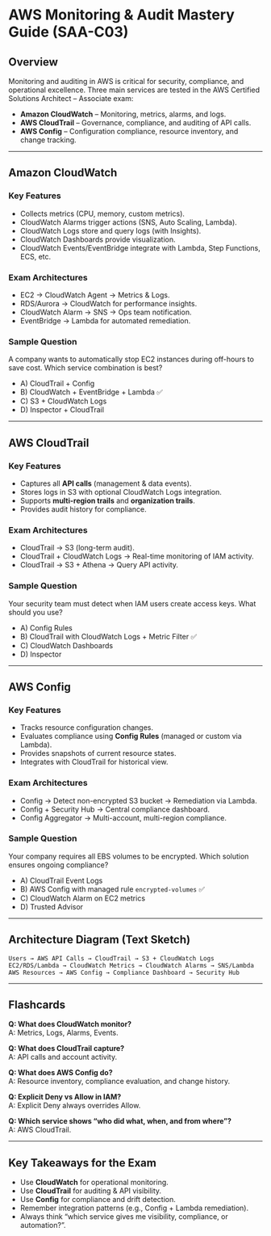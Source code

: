 # AWS Monitoring & Audit Mastery Guide (SAA-C03)

## Overview

Monitoring and auditing in AWS is critical for security, compliance, and operational excellence. Three main services are tested in the AWS Certified Solutions Architect – Associate exam:

- **Amazon CloudWatch** – Monitoring, metrics, alarms, and logs.
- **AWS CloudTrail** – Governance, compliance, and auditing of API calls.
- **AWS Config** – Configuration compliance, resource inventory, and change tracking.

---

## Amazon CloudWatch

### Key Features

- Collects metrics (CPU, memory, custom metrics).
- CloudWatch Alarms trigger actions (SNS, Auto Scaling, Lambda).
- CloudWatch Logs store and query logs (with Insights).
- CloudWatch Dashboards provide visualization.
- CloudWatch Events/EventBridge integrate with Lambda, Step Functions, ECS, etc.

### Exam Architectures

- EC2 → CloudWatch Agent → Metrics & Logs.
- RDS/Aurora → CloudWatch for performance insights.
- CloudWatch Alarm → SNS → Ops team notification.
- EventBridge → Lambda for automated remediation.

### Sample Question

A company wants to automatically stop EC2 instances during off-hours to save cost. Which service combination is best?

- A) CloudTrail + Config
- B) CloudWatch + EventBridge + Lambda ✅
- C) S3 + CloudWatch Logs
- D) Inspector + CloudTrail

---

## AWS CloudTrail

### Key Features

- Captures all **API calls** (management & data events).
- Stores logs in S3 with optional CloudWatch Logs integration.
- Supports **multi-region trails** and **organization trails**.
- Provides audit history for compliance.

### Exam Architectures

- CloudTrail → S3 (long-term audit).
- CloudTrail + CloudWatch Logs → Real-time monitoring of IAM activity.
- CloudTrail → S3 + Athena → Query API activity.

### Sample Question

Your security team must detect when IAM users create access keys. What should you use?

- A) Config Rules
- B) CloudTrail with CloudWatch Logs + Metric Filter ✅
- C) CloudWatch Dashboards
- D) Inspector

---

## AWS Config

### Key Features

- Tracks resource configuration changes.
- Evaluates compliance using **Config Rules** (managed or custom via Lambda).
- Provides snapshots of current resource states.
- Integrates with CloudTrail for historical view.

### Exam Architectures

- Config → Detect non-encrypted S3 bucket → Remediation via Lambda.
- Config + Security Hub → Central compliance dashboard.
- Config Aggregator → Multi-account, multi-region compliance.

### Sample Question

Your company requires all EBS volumes to be encrypted. Which solution ensures ongoing compliance?

- A) CloudTrail Event Logs
- B) AWS Config with managed rule `encrypted-volumes` ✅
- C) CloudWatch Alarm on EC2 metrics
- D) Trusted Advisor

---

## Architecture Diagram (Text Sketch)

```
Users → AWS API Calls → CloudTrail → S3 + CloudWatch Logs
EC2/RDS/Lambda → CloudWatch Metrics → CloudWatch Alarms → SNS/Lambda
AWS Resources → AWS Config → Compliance Dashboard → Security Hub
```

---

## Flashcards

**Q: What does CloudWatch monitor?**  
A: Metrics, Logs, Alarms, Events.

**Q: What does CloudTrail capture?**  
A: API calls and account activity.

**Q: What does AWS Config do?**  
A: Resource inventory, compliance evaluation, and change history.

**Q: Explicit Deny vs Allow in IAM?**  
A: Explicit Deny always overrides Allow.

**Q: Which service shows “who did what, when, and from where”?**  
A: AWS CloudTrail.

---

## Key Takeaways for the Exam

- Use **CloudWatch** for operational monitoring.
- Use **CloudTrail** for auditing & API visibility.
- Use **Config** for compliance and drift detection.
- Remember integration patterns (e.g., Config + Lambda remediation).
- Always think “which service gives me visibility, compliance, or automation?”.
